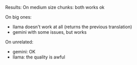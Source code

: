 Results:
On medium size chunks: both works ok

On big ones:
- llama doesn't work at all (returns the previous translation)
- gemini with some issues, but works

On unrelated:
- gemini: OK
- llama: the quality is awful
